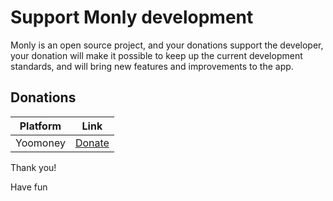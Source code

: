 # Support Monly development

Monly is an open source project, and your donations support the developer, your donation will make it possible to keep up the current development standards, and will bring new features and improvements to the app.

## Donations

Platform | Link
--- | ---
Yoomoney | [Donate](https://yoomoney.ru/to/41001650076246) |

Thank you!

Have fun
